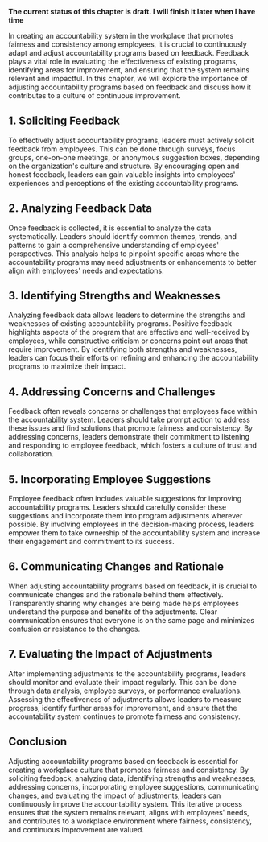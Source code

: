 **The current status of this chapter is draft. I will finish it later when I have time**

In creating an accountability system in the workplace that promotes fairness and consistency among employees, it is crucial to continuously adapt and adjust accountability programs based on feedback. Feedback plays a vital role in evaluating the effectiveness of existing programs, identifying areas for improvement, and ensuring that the system remains relevant and impactful. In this chapter, we will explore the importance of adjusting accountability programs based on feedback and discuss how it contributes to a culture of continuous improvement.

**1. Soliciting Feedback**
--------------------------

To effectively adjust accountability programs, leaders must actively solicit feedback from employees. This can be done through surveys, focus groups, one-on-one meetings, or anonymous suggestion boxes, depending on the organization's culture and structure. By encouraging open and honest feedback, leaders can gain valuable insights into employees' experiences and perceptions of the existing accountability programs.

**2. Analyzing Feedback Data**
------------------------------

Once feedback is collected, it is essential to analyze the data systematically. Leaders should identify common themes, trends, and patterns to gain a comprehensive understanding of employees' perspectives. This analysis helps to pinpoint specific areas where the accountability programs may need adjustments or enhancements to better align with employees' needs and expectations.

**3. Identifying Strengths and Weaknesses**
-------------------------------------------

Analyzing feedback data allows leaders to determine the strengths and weaknesses of existing accountability programs. Positive feedback highlights aspects of the program that are effective and well-received by employees, while constructive criticism or concerns point out areas that require improvement. By identifying both strengths and weaknesses, leaders can focus their efforts on refining and enhancing the accountability programs to maximize their impact.

**4. Addressing Concerns and Challenges**
-----------------------------------------

Feedback often reveals concerns or challenges that employees face within the accountability system. Leaders should take prompt action to address these issues and find solutions that promote fairness and consistency. By addressing concerns, leaders demonstrate their commitment to listening and responding to employee feedback, which fosters a culture of trust and collaboration.

**5. Incorporating Employee Suggestions**
-----------------------------------------

Employee feedback often includes valuable suggestions for improving accountability programs. Leaders should carefully consider these suggestions and incorporate them into program adjustments wherever possible. By involving employees in the decision-making process, leaders empower them to take ownership of the accountability system and increase their engagement and commitment to its success.

**6. Communicating Changes and Rationale**
------------------------------------------

When adjusting accountability programs based on feedback, it is crucial to communicate changes and the rationale behind them effectively. Transparently sharing why changes are being made helps employees understand the purpose and benefits of the adjustments. Clear communication ensures that everyone is on the same page and minimizes confusion or resistance to the changes.

**7. Evaluating the Impact of Adjustments**
-------------------------------------------

After implementing adjustments to the accountability programs, leaders should monitor and evaluate their impact regularly. This can be done through data analysis, employee surveys, or performance evaluations. Assessing the effectiveness of adjustments allows leaders to measure progress, identify further areas for improvement, and ensure that the accountability system continues to promote fairness and consistency.

**Conclusion**
--------------

Adjusting accountability programs based on feedback is essential for creating a workplace culture that promotes fairness and consistency. By soliciting feedback, analyzing data, identifying strengths and weaknesses, addressing concerns, incorporating employee suggestions, communicating changes, and evaluating the impact of adjustments, leaders can continuously improve the accountability system. This iterative process ensures that the system remains relevant, aligns with employees' needs, and contributes to a workplace environment where fairness, consistency, and continuous improvement are valued.
